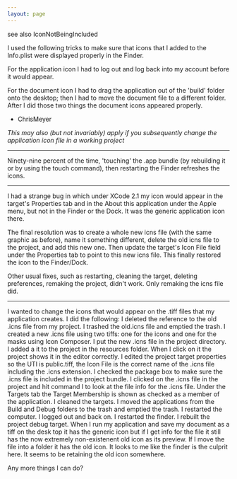 ```yaml
---
layout: page
---
```






see also IconNotBeingIncluded

I used the following tricks to make sure that icons that I added to the Info.plist were displayed properly in the Finder.

For the application icon I had to log out and log back into my account before it would appear.

For the document icon I had to drag the application out of the 'build' folder onto the desktop; then I had to move the document file to a different folder. After I did those two things the document icons appeared properly.

- ChrisMeyer

*This may also (but not invariably) apply if you subsequently change the application icon file in a working project*

----

Ninety-nine percent of the time, 'touching' the .app bundle (by rebuilding it or by using the     touch command), then restarting the Finder refreshes the icons.

----

I had a strange bug in which under XCode 2.1 my icon would appear in the target's Properties tab and in the About this application under the Apple menu, but not in the Finder or the Dock. It was the generic application icon there.

The final resolution was to create a whole new icns file (with the same graphic as before), name it something different, delete the old icns file to the project, and add this new one. Then update the target's Icon File field under the Properties tab to point to this new icns file. This finally restored the icon to the Finder/Dock.

Other usual fixes, such as restarting, cleaning the target, deleting preferences, remaking the project, didn't work. Only remaking the icns file did.

----

I wanted to change the icons that would appear on the .tiff files that my application creates.  I did the following: I deleted the reference to the old .icns file from my project. I trashed the old.icns file and emptied the trash. I created a new .icns file using two tiffs: one for the icons and one for the masks using Icon Composer. I put the new .icns file in the project directory. I added a it to the project in the resources folder. When I click on it the project shows it in the editor correctly. I edited the project target properties so the UTI is public.tiff, the Icon File is the correct name of the .icns file including the .icns extension. I checked the package box to make sure the .icns file is included in the project bundle. I clicked on the .icns file in the project and hit command I to look at the file info for the .icns file. Under the Targets tab the Target Membership is shown as checked as a member of the application. I cleaned the targets. I moved the applications from the Build and Debug folders to the trash and emptied the trash. I restarted the computer. I logged out and back on. I restarted the finder. I rebuilt the project debug target. When I run my application and save my document as a tiff on the desk top it has the generic icon but if I get info for the file it still has the now extremely non-existenent old icon as its preview. If I move the file into a folder it has the old icon. It looks to me like the finder is the culprit here. It seems to be retaining the old icon somewhere.

Any more things I can do?
